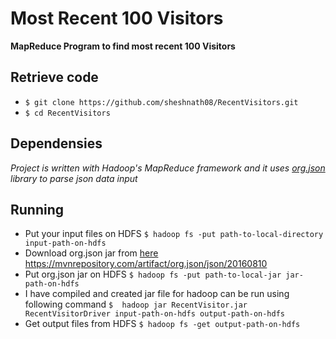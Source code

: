 # Most Recent 100 Visitors
**MapReduce Program to find most recent 100 Visitors**


## Retrieve code

* `$ git clone https://github.com/sheshnath08/RecentVisitors.git`
* `$ cd RecentVisitors`


## Dependensies

*Project is written with Hadoop's MapReduce framework and it uses [org.json](https://mvnrepository.com/artifact/org.json/json/20160810) library to parse json data input*

## Running

* Put your input files on HDFS 
    `$ hadoop fs -put path-to-local-directory input-path-on-hdfs`
* Download org.json jar from [here](https://mvnrepository.com/artifact/org.json/json/20160810)
    https://mvnrepository.com/artifact/org.json/json/20160810
* Put org.json jar on HDFS 
    `$ hadoop fs -put path-to-local-jar jar-path-on-hdfs`
* I have compiled and created jar file for hadoop can be run using following command
    `$  hadoop jar RecentVisitor.jar RecentVisitorDriver input-path-on-hdfs output-path-on-hdfs`
* Get output files from HDFS
    `$ hadoop fs -get output-path-on-hdfs`
 
